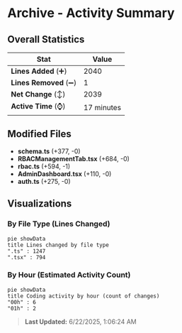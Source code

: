 # Archive - Activity Summary 

## Overall Statistics

| Stat                   | Value                                                             |
| ---------------------- | ----------------------------------------------------------------- |
| **Lines Added** (➕)   | 2040                                          |
| **Lines Removed** (➖) | 1                                        |
| **Net Change** (↕)    | 2039                |
| **Active Time** (⌚)   | 17 minutes |


## Modified Files
- **schema.ts** (+377, -0)
- **RBACManagementTab.tsx** (+684, -0)
- **rbac.ts** (+594, -1)
- **AdminDashboard.tsx** (+110, -0)
- **auth.ts** (+275, -0)

## Visualizations

### By File Type (Lines Changed)

```mermaid
pie showData
title Lines changed by file type
".ts" : 1247
".tsx" : 794
```

### By Hour (Estimated Activity Count)

```mermaid
pie showData
title Coding activity by hour (count of changes)
"00h" : 6
"01h" : 2
```


> **Last Updated:** 6/22/2025, 1:06:24 AM